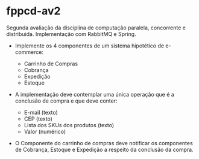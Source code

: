 # fppcd-av2
Segunda avaliação da disciplina de computação paralela, concorrente e distribuida. Implementação com RabbitMQ e Spring.


- Implemente os 4 componentes de um sistema hipotético de e-commerce:
    - Carrinho de Compras
    - Cobrança
    - Expedição
    - Estoque

- A implementação deve contemplar uma única operação que é a conclusão de compra e que deve conter:
    - E-mail (texto)
    - CEP (texto)
    - Lista dos SKUs dos produtos (texto)
    - Valor (numérico)

- O Componente do carrinho de compras deve notificar os componentes de Cobrança, Estoque e Expedição a respeito da conclusão da compra.
